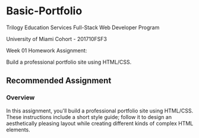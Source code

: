 # Basic-Portfolio

Trilogy Education Services Full-Stack Web Developer Program

University of Miami Cohort - 201710FSF3

Week 01 Homework Assignment:

Build a professional portfolio site using HTML/CSS.

## Recommended Assignment

### Overview

In this assignment, you'll build a professional portfolio site using HTML/CSS. These instructions include a short style guide; follow it to design an aesthetically pleasing layout while creating different kinds of complex HTML elements. 
